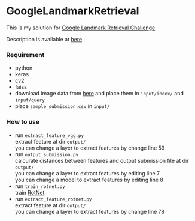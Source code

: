 # GoogleLandmarkRetrieval

This is my solution for [Google Landmark Retrieval Challenge](https://www.kaggle.com/c/landmark-retrieval-challenge/)

Description is available at [here](https://www.kaggle.com/c/landmark-retrieval-challenge/discussion/57245)

### Requirement
- python
- keras
- cv2
- faiss
- download image data from [here](https://www.kaggle.com/c/landmark-retrieval-challenge/discussion/56194)
and place them in `input/index/` and `input/query`  
- place `sample_submission.csv` in `input/`

### How to use
- run `extract_feature_vgg.py`  
  extract feature at dir `output/`  
  you can change a layer to extract features by change line 59  
- run `output_submission.py`  
  calcurate distances between features and output submission file at dir `output/`  
  you can change a layer to extract features by editing line 7  
  you can change a model to extract features by editing line 8  
- run `train_rotnet.py`  
  train [RotNet](https://openreview.net/forum?id=S1v4N2l0-)
- run `extract_feature_rotnet.py`  
  extract feature at dir `output/`  
  you can change a layer to extract features by change line 78 
  
